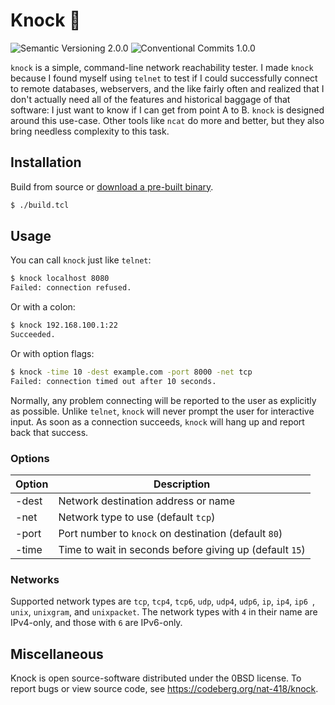 # Knock 🚪
![Semantic Versioning 2.0.0]
![Conventional Commits 1.0.0]

 `knock` is a simple, command-line network reachability tester. I made `knock`
 because I found myself using `telnet` to test if I could successfully connect
 to remote databases, webservers, and the like fairly often and realized that I
 don't actually need all of the features and historical baggage of that
 software: I just want to know if I can get from point A to B. `knock` is
 designed around this use-case. Other tools like `ncat` do more and better, but
 they also bring needless complexity to this task.

## Installation

Build from source or [download a pre-built binary].

```bash
$ ./build.tcl
```

## Usage

You can call `knock` just like `telnet`:

```bash
$ knock localhost 8080
Failed: connection refused.
```

Or with a colon:

```bash
$ knock 192.168.100.1:22
Succeeded.
```

Or with option flags:

```bash
$ knock -time 10 -dest example.com -port 8000 -net tcp
Failed: connection timed out after 10 seconds.
```

Normally, any problem connecting will be reported to the user
as explicitly as possible. Unlike `telnet`, `knock` will never
prompt the user for interactive input. As soon as a connection
succeeds, `knock` will hang up and report back that success.

### Options

| Option | Description                                             |
| ------ | ------------------------------------------------------- |
| -dest  | Network destination address or name                     |
| -net   | Network type to use (default `tcp`)                     |
| -port  | Port number to `knock` on destination (default `80`)    |
| -time  | Time to wait in seconds before giving up (default `15`) |

### Networks
Supported network types are `tcp`, `tcp4`, `tcp6`, `udp`, `udp4`, `udp6`,
`ip`, `ip4`, `ip6 `, `unix`, `unixgram`, and `unixpacket`. The network types
with `4` in their name are IPv4-only, and those with `6` are IPv6-only.

## Miscellaneous

Knock is open source-software distributed under the 0BSD license.
To report bugs or view source code, see https://codeberg.org/nat-418/knock.


[download a pre-built binary]: https://github.com/nat-418/knock/releases/latest
[Conventional Commits 1.0.0]: https://flat.badgen.net/badge/Conventional%20Commits/1.0.0/
[Semantic Versioning 2.0.0]:  https://flat.badgen.net/badge/Semantic%20Versioning/2.0.0/

